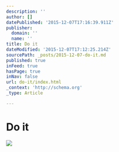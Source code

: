 ```yaml
---
description: ''
author: []
datePublished: '2015-12-07T17:16:39.911Z'
publisher:
  domain: ''
  name: ''
title: Do it
dateModified: '2015-12-07T17:12:25.214Z'
sourcePath: _posts/2015-12-07-do-it.md
published: true
inFeed: true
hasPage: true
inNav: false
url: do-it/index.html
_context: 'http://schema.org'
_type: Article

---
```

# Do it
![](https://the-grid-user-content.s3-us-west-2.amazonaws.com/75c678cb-6604-49bc-add2-4382a3d65000.png)